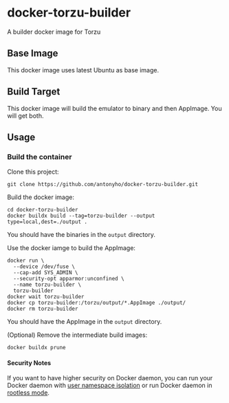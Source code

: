 # docker-torzu-builder
A builder docker image for Torzu

## Base Image
This docker image uses latest Ubuntu as base image.

## Build Target
This docker image will build the emulator to binary and then AppImage. You will get both.

## Usage
### Build the container
Clone this project:
```
git clone https://github.com/antonyho/docker-torzu-builder.git
```

Build the docker image:
```
cd docker-torzu-builder
docker buildx build --tag=torzu-builder --output type=local,dest=./output .
```

You should have the binaries in the `output` directory.

Use the docker iamge to build the AppImage:
```
docker run \
  --device /dev/fuse \
  --cap-add SYS_ADMIN \
  --security-opt apparmor:unconfined \
  --name torzu-builder \
  torzu-builder
docker wait torzu-builder
docker cp torzu-builder:/torzu/output/*.AppImage ./output/
docker rm torzu-builder
```

You should have the AppImage in the `output` directory.

(Optional) Remove the intermediate build images:
```
docker buildx prune
```

#### Security Notes
If you want to have higher security on Docker daemon, you can run your Docker daemon with [user namespace isolation](https://man.archlinux.org/man/user_namespaces.7) or run Docker daemon in [rootless mode](https://docs.docker.com/engine/security/rootless/).